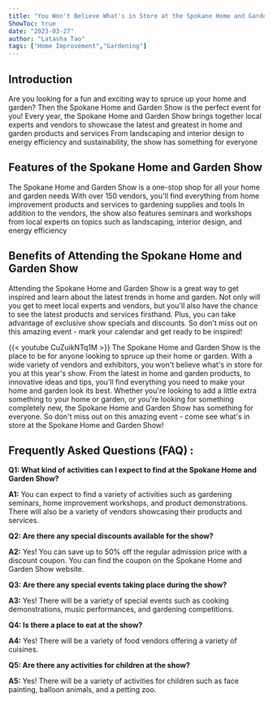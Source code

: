 ```yaml
---
title: "You Won't Believe What's in Store at the Spokane Home and Garden Show!"
ShowToc: true 
date: "2023-03-27"
author: "Latasha Tao" 
tags: ["Home Improvement","Gardening"]
---
```

## Introduction
Are you looking for a fun and exciting way to spruce up your home and garden? Then the Spokane Home and Garden Show is the perfect event for you! Every year, the Spokane Home and Garden Show brings together local experts and vendors to showcase the latest and greatest in home and garden products and services From landscaping and interior design to energy efficiency and sustainability, the show has something for everyone 

## Features of the Spokane Home and Garden Show
The Spokane Home and Garden Show is a one-stop shop for all your home and garden needs With over 150 vendors, you'll find everything from home improvement products and services to gardening supplies and tools In addition to the vendors, the show also features seminars and workshops from local experts on topics such as landscaping, interior design, and energy efficiency 

## Benefits of Attending the Spokane Home and Garden Show
Attending the Spokane Home and Garden Show is a great way to get inspired and learn about the latest trends in home and garden. Not only will you get to meet local experts and vendors, but you'll also have the chance to see the latest products and services firsthand. Plus, you can take advantage of exclusive show specials and discounts. So don't miss out on this amazing event - mark your calendar and get ready to be inspired!

{{< youtube CuZuikNTq1M >}} 
The Spokane Home and Garden Show is the place to be for anyone looking to spruce up their home or garden. With a wide variety of vendors and exhibitors, you won't believe what's in store for you at this year's show. From the latest in home and garden products, to innovative ideas and tips, you'll find everything you need to make your home and garden look its best. Whether you're looking to add a little extra something to your home or garden, or you're looking for something completely new, the Spokane Home and Garden Show has something for everyone. So don't miss out on this amazing event - come see what's in store at the Spokane Home and Garden Show!

## Frequently Asked Questions (FAQ) :
**Q1: What kind of activities can I expect to find at the Spokane Home and Garden Show?**

**A1:** You can expect to find a variety of activities such as gardening seminars, home improvement workshops, and product demonstrations. There will also be a variety of vendors showcasing their products and services.

**Q2: Are there any special discounts available for the show?**

**A2:** Yes! You can save up to 50% off the regular admission price with a discount coupon. You can find the coupon on the Spokane Home and Garden Show website.

**Q3: Are there any special events taking place during the show?**

**A3:** Yes! There will be a variety of special events such as cooking demonstrations, music performances, and gardening competitions.

**Q4: Is there a place to eat at the show?**

**A4:** Yes! There will be a variety of food vendors offering a variety of cuisines.

**Q5: Are there any activities for children at the show?**

**A5:** Yes! There will be a variety of activities for children such as face painting, balloon animals, and a petting zoo.



